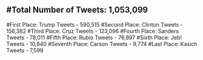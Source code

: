 #Total Number of Tweets: 1,053,099 
---
#First Place: Trump Tweets - 590,515
#Second Place: Clinton Tweets - 156,382
#Third Place: Cruz Tweets - 123,096
#Fourth Place: Sanders Tweets - 78,011
#Fifth Place: Rubio Tweets - 76,897
#Sixth Place: Jeb! Tweets - 10,840
#Seventh Place: Carson Tweets - 9,774
#Last Place: Kasich Tweets - 7,599
